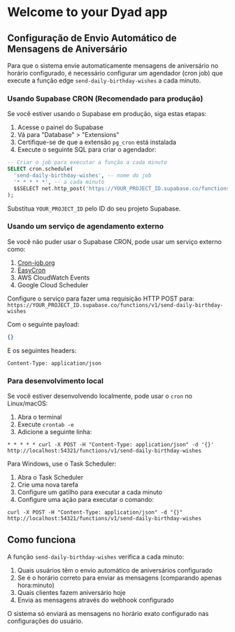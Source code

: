 # Welcome to your Dyad app

## Configuração de Envio Automático de Mensagens de Aniversário

Para que o sistema envie automaticamente mensagens de aniversário no horário configurado, é necessário configurar um agendador (cron job) que execute a função edge `send-daily-birthday-wishes` a cada minuto.

### Usando Supabase CRON (Recomendado para produção)

Se você estiver usando o Supabase em produção, siga estas etapas:

1. Acesse o painel do Supabase
2. Vá para "Database" > "Extensions"
3. Certifique-se de que a extensão `pg_cron` está instalada
4. Execute o seguinte SQL para criar o agendador:

```sql
-- Criar o job para executar a função a cada minuto
SELECT cron.schedule(
  'send-daily-birthday-wishes', -- nome do job
  '* * * * *', -- a cada minuto
  $$SELECT net.http_post('https://YOUR_PROJECT_ID.supabase.co/functions/v1/send-daily-birthday-wishes', '{}', '{"Content-Type": "application/json"}', null, 5000)$$
);
```

Substitua `YOUR_PROJECT_ID` pelo ID do seu projeto Supabase.

### Usando um serviço de agendamento externo

Se você não puder usar o Supabase CRON, pode usar um serviço externo como:

1. [Cron-job.org](https://cron-job.org/)
2. [EasyCron](https://www.easycron.com/)
3. AWS CloudWatch Events
4. Google Cloud Scheduler

Configure o serviço para fazer uma requisição HTTP POST para:
`https://YOUR_PROJECT_ID.supabase.co/functions/v1/send-daily-birthday-wishes`

Com o seguinte payload:
```json
{}
```

E os seguintes headers:
```
Content-Type: application/json
```

### Para desenvolvimento local

Se você estiver desenvolvendo localmente, pode usar o `cron` no Linux/macOS:

1. Abra o terminal
2. Execute `crontab -e`
3. Adicione a seguinte linha:
```
* * * * * curl -X POST -H "Content-Type: application/json" -d '{}' http://localhost:54321/functions/v1/send-daily-birthday-wishes
```

Para Windows, use o Task Scheduler:

1. Abra o Task Scheduler
2. Crie uma nova tarefa
3. Configure um gatilho para executar a cada minuto
4. Configure uma ação para executar o comando:
```
curl -X POST -H "Content-Type: application/json" -d "{}" http://localhost:54321/functions/v1/send-daily-birthday-wishes
```

## Como funciona

A função `send-daily-birthday-wishes` verifica a cada minuto:

1. Quais usuários têm o envio automático de aniversários configurado
2. Se é o horário correto para enviar as mensagens (comparando apenas hora:minuto)
3. Quais clientes fazem aniversário hoje
4. Envia as mensagens através do webhook configurado

O sistema só enviará as mensagens no horário exato configurado nas configurações do usuário.